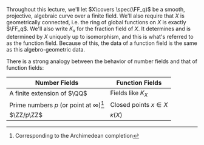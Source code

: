 Throughout this lecture, we'll let $X\covers \spec(\FF_q)$ be a smooth, projective, algebraic curve over a finite field. We'll also require that $X$ is geometrically connected, i.e. the ring of global functions on $X$ is exactly $\FF_q$. We'll also write $K_x$ for the fraction field of $X$. It determines and is determined by $X$ uniquely up to isomorphism, and this is what's referred to as the function field. Because of this, the data of a function field is the same as this algebro-geometric data.

There is a strong analogy between the behavior of number fields and that of function fields:

|Number Fields   | Function Fields  |
|---|---|
| A finite extension of $\QQ$  | Fields like $K_X$   |
|Prime numbers $p$ (or point at $\infty$)[^1] | Closed points $x\in X$ |
| $\ZZ/p\ZZ$ | $\kappa(X)$

[^1]: Corresponding to the Archimedean completion